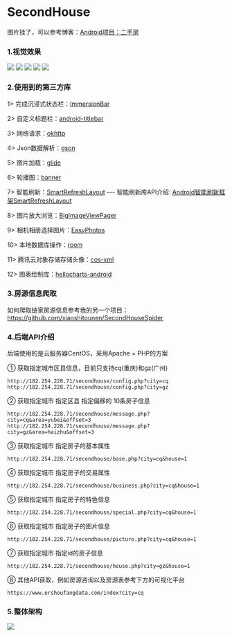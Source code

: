 # SecondHouse

图片挂了，可以参考博客：[Android项目：二手房](http://fanandjiu.com/Android%E9%A1%B9%E7%9B%AE%EF%BC%9A%E4%BA%8C%E6%89%8B%E6%88%BF/)

### 1.视觉效果
![](https://android-project-1300729795.cos.ap-guangzhou.myqcloud.com/secondhouseandroid/second_house_first.jpg)
![](https://android-project-1300729795.cos.ap-guangzhou.myqcloud.com/secondhouseandroid/second_house_second.jpg)
![](https://android-project-1300729795.cos.ap-guangzhou.myqcloud.com/secondhouseandroid/second_house_third.jpg)
![](https://android-project-1300729795.cos.ap-guangzhou.myqcloud.com/secondhouseandroid/second_house_fourth.jpg)
![](https://android-project-1300729795.cos.ap-guangzhou.myqcloud.com/secondhouseandroid/second_house_fiveth.jpg)

### 2.使用到的第三方库
1> 完成沉浸式状态栏：[ImmersionBar](https://github.com/gyf-dev/ImmersionBar)

2> 自定义标题栏：[android-titlebar](https://github.com/wuhenzhizao/android-titlebar)

3> 网络请求：[okhttp](https://github.com/square/okhttp)

4> Json数据解析：[gson](https://github.com/google/gson)

5> 图片加载：[glide](https://github.com/bumptech/glide)

6> 轮播图：[banner](https://github.com/youth5201314/banner)

7> 智能刷新：[SmartRefreshLayout](https://github.com/scwang90/SmartRefreshLayout) --- 智能刷新库API介绍: [Android智能刷新框架SmartRefreshLayout](https://www.jianshu.com/p/29e315ff44a6)

8> 图片放大浏览：[BigImageViewPager](https://github.com/SherlockGougou/BigImageViewPager)

9> 相机相册选择图片：[EasyPhotos](https://github.com/HuanTanSheng/EasyPhotos)

10> 本地数据库操作：[room](https://developer.android.com/jetpack/androidx/releases/room)

11> 腾讯云对象存储存储头像：[cos-xml](https://cloud.tencent.com/document/product/436/12159#1.-.E5.AE.9E.E7.8E.B0.E8.8E.B7.E5.8F.96.E4.B8.B4.E6.97.B6.E5.AF.86.E9.92.A5)

12> 图表绘制库：[hellocharts-android](https://github.com/lecho/hellocharts-android)

### 3.房源信息爬取
如何爬取链家房源信息参考我的另一个项目：https://github.com/xiaoshitounen/SecondHouseSpider

### 4.后端API介绍

后端使用的是云服务器CentOS，采用Apache + PHP的方案

① 获取指定城市区县信息，目前只支持cq(重庆)和gz(广州)
```
http://182.254.228.71/secondhouse/config.php?city=cq
http://182.254.228.71/secondhouse/config.php?city=gz
```

② 获取指定城市 指定区县 指定偏移的 10条房子信息
```
http://182.254.228.71/secondhouse/message.php?city=cq&area=yubei&offset=3
http://182.254.228.71/secondhouse/message.php?city=gz&area=haizhu&offset=3
```

③ 获取指定城市 指定房子的基本属性
```
http://182.254.228.71/secondhouse/base.php?city=cq&house=1
```

④ 获取指定城市 指定房子的交易属性
```
http://182.254.228.71/secondhouse/business.php?city=cq&house=1
```

⑤ 获取指定城市 指定房子的特色信息
```
http://182.254.228.71/secondhouse/special.php?city=cq&house=1
```

⑥ 获取指定城市 指定房子的图片信息
```
http://182.254.228.71/secondhouse/picture.php?city=cq&house=1
```

⑦ 获取指定城市 指定id的房子信息
```
http://182.254.228.71/secondhouse/house.php?city=gz&house=1
```

⑧ 其他API获取，例如房源咨询以及房源表参考下方的可视化平台
```
https://www.ershoufangdata.com/index?city=cq
```

### 5.整体架构
![](https://android-project-1300729795.cos.ap-guangzhou.myqcloud.com/secondhouseandroid/second_house_framework.png)
